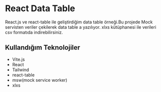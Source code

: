 # React Data Table
React.js ve react-table ile geliştirdiğim data table örneği.Bu projede Mock servisten veriler çekilerek data table a yazılıyor.
xlxs kütüphanesi ile verileri csv formatıda indirebilirsiniz.

## Kullandığım Teknolojiler
* Vite.js
* React
* Tailwind
* react-table
* msw(mock service worker)
* xlxs
